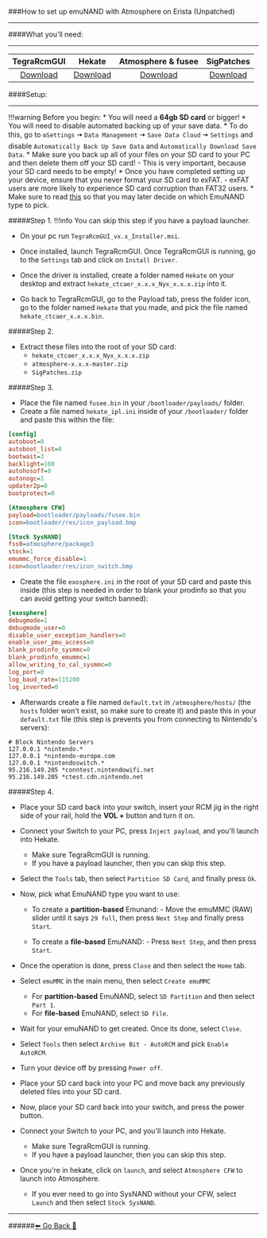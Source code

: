 ###How to set up emuNAND with Atmosphere on Erista (Unpatched)
***

####What you'll need:
***
TegraRcmGUI | Hekate | Atmosphere & fusee | SigPatches
:--: | :--: | :--: | :--:
[Download](https://github.com/eliboa/TegraRcmGUI/releases/latest) | [Download](https://github.com/CTCaer/hekate/releases/latest/) | [Download](https://github.com/Atmosphere-NX/Atmosphere/releases/latest) | [Download](https://sigmapatches.coomer.party/sigpatches.zip)

####Setup:
***
!!!warning Before you begin:
	* You will need a **64gb SD card** or bigger!
	* You will need to disable automated backing up of your save data.
		* To do this, go to `⚙️Settings`  🠆 `Data Management` 🠆 `Save Data Cloud` 🠆 `Settings` and disable `Automatically Back Up Save Data` and `Automatically Download Save Data`.
	* Make sure you back up all of your files on your SD card to your PC and then delete them off your SD card!
		- This is very important, because your SD card needs to be empty!
	* Once you have completed setting up your device, ensure that you never format your SD card to exFAT.
		- exFAT users are more likely to experience SD card corruption than FAT32 users.
	* Make sure to read [this](https://rentry.org/SwitchFAQ#partition-based-vs-file-based-emunand) so that you may later decide on which EmuNAND type to pick.



[]()

#####Step 1.
[]()
!!!info You can skip this step if you have a payload launcher.
[]()
- On your pc run `TegraRcmGUI_vx.x_Installer.msi`.

- Once installed, launch TegraRcmGUI. Once TegraRcmGUI is running, go to the `Settings` tab and click on `Install Driver`.

- Once the driver is installed, create a folder named `Hekate` on your desktop and extract `hekate_ctcaer_x.x.x_Nyx_x.x.x.zip` into it.

- Go back to TegraRcmGUI, go to the Payload tab, press the folder icon, go to the folder named `Hekate` that you made, and pick the file named `hekate_ctcaer_x.x.x.bin`.

[]()

#####Step 2.

- Extract these files into the root of your SD card:
	- `hekate_ctcaer_x.x.x_Nyx_x.x.x.zip`
	- `atmosphere-x.x.x-master.zip`
	- `SigPatches.zip`

#####Step 3.

- Place the file named `fusee.bin` in your `/bootloader/payloads/` folder.
- Create a file named `hekate_ipl.ini` inside of your `/bootloader/` folder and paste this within the file:
```INI
[config]
autoboot=0
autoboot_list=0
bootwait=3
backlight=100
autohosoff=0
autonogc=1
updater2p=0
bootprotect=0

[Atmosphere CFW]
payload=bootloader/payloads/fusee.bin
icon=bootloader/res/icon_payload.bmp

[Stock SysNAND]
fss0=atmosphere/package3
stock=1
emummc_force_disable=1
icon=bootloader/res/icon_switch.bmp
```

- Create the file `exosphere.ini` in the root of your SD card and paste this inside (this step is needed in order to blank your prodinfo so that you can avoid getting your switch banned):
```INI
[exosphere]
debugmode=1
debugmode_user=0
disable_user_exception_handlers=0
enable_user_pmu_access=0
blank_prodinfo_sysmmc=0
blank_prodinfo_emummc=1
allow_writing_to_cal_sysmmc=0
log_port=0
log_baud_rate=115200
log_inverted=0
```
- Afterwards create a file named `default.txt` in `/atmosphere/hosts/` (the `hosts` folder won't exist, so make sure to create it) 
and paste this in your `default.txt` file (this step is prevents you from connecting to Nintendo's servers):
```
# Block Nintendo Servers
127.0.0.1 *nintendo.*
127.0.0.1 *nintendo-europe.com
127.0.0.1 *nintendoswitch.*
95.216.149.205 *conntest.nintendowifi.net
95.216.149.205 *ctest.cdn.nintendo.net
```
#####Step 4.
- Place your SD card back into your switch, insert your RCM jig in the right side of your rail, hold the **VOL +** button and turn it on. 

- Connect your Switch to your PC, press `Inject payload`, and you'll launch into Hekate. 
	- Make sure TegraRcmGUI is running.
	- If you have a payload launcher, then you can skip this step.

- Select the `Tools` tab, then select `Partition SD Card`, and finally press `Ok`.

- Now, pick what EmuNAND type you want to use:

  * To create a **partition-based** Emunand:
		- Move the emuMMC (RAW) slider until it says `29 full`, then press `Next Step` and finally press `Start`.
  []()

  * To create a **file-based** EmuNAND:
		- Press `Next Step`, and then press `Start`.

- Once the operation is done, press `Close` and then select the `Home` tab.

- Select `emuMMC` in the main menu, then select `Create emuMMC`
    []()
    * For **partition-based** EmuNAND, select `SD Partition` and then select `Part 1`.
    []()
    * For **file-based** EmuNAND, select `SD File`.

[]()

- Wait for your emuNAND to get created. Once its done, select `Close`.

- Select `Tools` then select `Archive Bit - AutoRCM` and pick `Enable AutoRCM`.


- Turn your device off by pressing `Power off`.

- Place your SD card back into your PC and move back any previously deleted files into your SD card.

- Now, place your SD card back into your switch, and press the power button.

- Connect your Switch to your PC, and you'll launch into Hekate. 
	- Make sure TegraRcmGUI is running.
	- If you have a payload launcher, then you can skip this step.

- Once you're in hekate, click on `launch`, and select `Atmosphere CFW` to launch into Atmosphere. 
	- If you ever need to go into SysNAND without your CFW, select `Launch` and then select `Stock SysNAND`.


***
######[⬅️ Go Back 🦝](https://rentry.org/CFWGuides)
